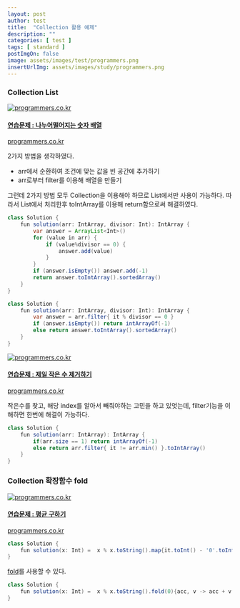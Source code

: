 ```yaml
---
layout: post
author: test
title:  "Collection 활용 예제"
description: ""
categories: [ test ]
tags: [ standard ]
postImgOn: false
image: assets/images/test/programmers.png
insertUrlImg: assets/images/study/programmers.png
---
```


### Collection List

<div class="card h-100 my-u-padding"><div class="insertcover"><a target="_blank" class="text-dark" href="https://programmers.co.kr/learn/courses/30/lessons/12910"><div class=""><img class="inserturl" src="{{site.baseurl}}/{{ page.insertUrlImg}}" alt="programmers.co.kr"/></div><div class="insert-img-body"><h4 class="insert-img-title">연습문제 : 나누어떨어지는 숫자 배열</h4><p class="insert-img-description">programmers.co.kr</p></div></a></div></div>

2가지 방법을 생각하였다.
- arr에서 순환하여 조건에 맞는 값을 빈 공간에 추가하기
- arr로부터 filter를 이용해 배열을 만들기

그런데 2가지 방법 모두 Collection을 이용해야 하므로 List에서만 사용이 가능하다.
따라서 List에서 처리한후 toIntArray를 이용해 return함으로써 해결하였다.


```java
class Solution {
    fun solution(arr: IntArray, divisor: Int): IntArray {
        var answer = ArrayList<Int>()
        for (value in arr) {
            if (value%divisor == 0) {
                answer.add(value)
            }
        }
        if (answer.isEmpty()) answer.add(-1)
        return answer.toIntArray().sortedArray()
    }
}
```
```java
class Solution {
    fun solution(arr: IntArray, divisor: Int): IntArray {
        var answer = arr.filter{ it % divisor == 0 }
        if (answer.isEmpty()) return intArrayOf(-1)
        else return answer.toIntArray().sortedArray()
    }
}
```

<div class="card h-100 my-u-padding"><div class="insertcover"><a target="_blank" class="text-dark" href="https://programmers.co.kr/learn/courses/30/lessons/12935"><div class=""><img class="inserturl" src="{{site.baseurl}}/{{ page.insertUrlImg}}" alt="programmers.co.kr"/></div><div class="insert-img-body"><h4 class="insert-img-title">연습문제 : 제일 작은 수 제거하기</h4><p class="insert-img-description">programmers.co.kr</p></div></a></div></div>

작은수를 찾고, 해당 index를 알아서 빼줘야하는 고민을 하고 있엇는데, filter기능을 이해하면 한번에 해결이 가능하다.

```java
class Solution {
    fun solution(arr: IntArray): IntArray {
        if(arr.size == 1) return intArrayOf(-1)
        else return arr.filter{ it != arr.min() }.toIntArray()
    }
}
```

### Collection 확장함수 fold

<div class="card h-100 my-u-padding"><div class="insertcover"><a target="_blank" class="text-dark" href="https://programmers.co.kr/learn/courses/30/lessons/12947"><div class=""><img class="inserturl" src="{{site.baseurl}}/{{ page.insertUrlImg}}" alt="programmers.co.kr"/></div><div class="insert-img-body"><h4 class="insert-img-title">연습문제 : 평균 구하기</h4><p class="insert-img-description">programmers.co.kr</p></div></a></div></div>

```java
class Solution {
    fun solution(x: Int) =  x % x.toString().map{it.toInt() - '0'.toInt()}.toIntArray().sum() == 0
}
```

[fold]((../study_kotlin_33))를 사용할 수 있다.

```java
class Solution {
    fun solution(x: Int) =  x % x.toString().fold(0){acc, v -> acc + v.toInt() - '0'.toInt()} == 0
}
```
